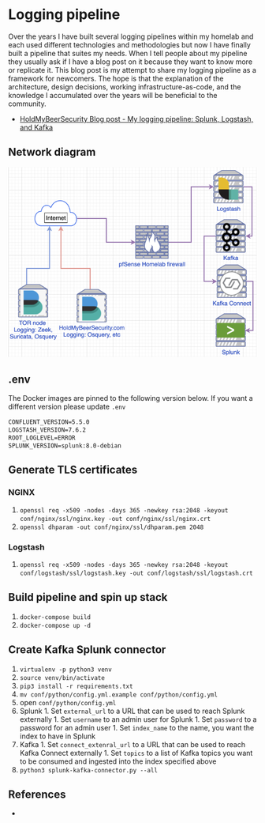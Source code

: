 # Logging pipeline

Over the years I have built several logging pipelines within my homelab and each used different technologies and methodologies but now I have finally built a pipeline that suites my needs. When I tell people about my pipeline they usually ask if I have a blog post on it because they want to know more or replicate it. This blog post is my attempt to share my logging pipeline as a framework for newcomers. The hope is that the explanation of the architecture, design decisions, working infrastructure-as-code, and the knowledge I accumulated over the years will be beneficial to the community.

* [HoldMyBeerSecurity Blog post - My logging pipeline: Splunk, Logstash, and Kafka](https://holdmybeersecurity.com/2020/05/02/my-logging-pipeline-kolide-splunk-zeek-rsyslog-and-kafka)

## Network diagram
<p align="center">
  <img src=".img/network_diagram.png">
</p>

## .env
The Docker images are pinned to the following version below. If you want a different version please update `.env`
```
CONFLUENT_VERSION=5.5.0
LOGSTASH_VERSION=7.6.2
ROOT_LOGLEVEL=ERROR
SPLUNK_VERSION=splunk:8.0-debian
```

## Generate TLS certificates
### NGINX
1. `openssl req -x509 -nodes -days 365 -newkey rsa:2048 -keyout conf/nginx/ssl/nginx.key -out conf/nginx/ssl/nginx.crt`
1. `openssl dhparam -out conf/nginx/ssl/dhparam.pem 2048`

### Logstash
1. `openssl req -x509 -nodes -days 365 -newkey rsa:2048 -keyout conf/logstash/ssl/logstash.key -out conf/logstash/ssl/logstash.crt`

## Build pipeline and spin up stack
1. `docker-compose build`
1. `docker-compose up -d`

## Create Kafka Splunk connector
1. `virtualenv -p python3 venv`
1. `source venv/bin/activate`
1. `pip3 install -r requirements.txt`
1. `mv conf/python/config.yml.example conf/python/config.yml`
1. open `conf/python/config.yml`
  1. Splunk
    1. Set `external_url` to a URL that can be used to reach Splunk externally
    1. Set `username` to an admin user for Splunk
    1. Set `password` to a password for an admin user
    1. Set `index_name` to the name, you want the index to have in Splunk
  1. Kafka
    1. Set `connect_extenral_url` to a URL that can be used to reach Kafka Connect externally
    1. Set `topics` to a list of Kafka topics you want to be consumed and ingested into the index specified above
1. `python3 splunk-kafka-connector.py --all`


## References
* []()